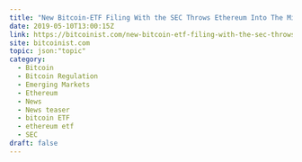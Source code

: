 ```yaml
---
title: "New Bitcoin-ETF Filing With the SEC Throws Ethereum Into The Mix"
date: 2019-05-10T13:00:15Z
link: https://bitcoinist.com/new-bitcoin-etf-filing-with-the-sec-throws-ethereum-into-the-mix/?utm_medium=RSS&utm_source=hune
site: bitcoinist.com
topic: json:"topic"
category:
  - Bitcoin
  - Bitcoin Regulation
  - Emerging Markets
  - Ethereum
  - News
  - News teaser
  - bitcoin ETF
  - ethereum etf
  - SEC
draft: false
---
```

